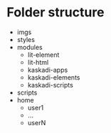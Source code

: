# Folder structure

- imgs
- styles
- modules
  - lit-element
  - lit-html
  - kaskadi-apps
  - kaskadi-elements
  - kaskadi-scripts
- scripts
- home
  - user1
  - ...
  - userN
